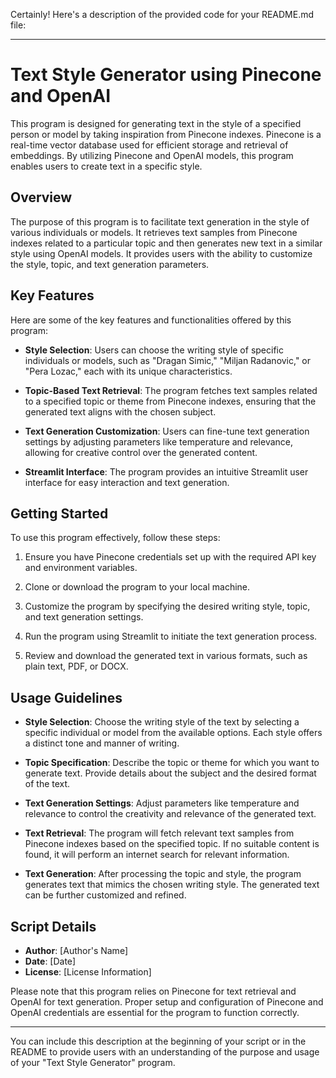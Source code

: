 Certainly! Here's a description of the provided code for your README.md file:

---

# Text Style Generator using Pinecone and OpenAI

This program is designed for generating text in the style of a specified person or model by taking inspiration from Pinecone indexes. Pinecone is a real-time vector database used for efficient storage and retrieval of embeddings. By utilizing Pinecone and OpenAI models, this program enables users to create text in a specific style.

## Overview

The purpose of this program is to facilitate text generation in the style of various individuals or models. It retrieves text samples from Pinecone indexes related to a particular topic and then generates new text in a similar style using OpenAI models. It provides users with the ability to customize the style, topic, and text generation parameters.

## Key Features

Here are some of the key features and functionalities offered by this program:

- **Style Selection**: Users can choose the writing style of specific individuals or models, such as "Dragan Simic," "Miljan Radanovic," or "Pera Lozac," each with its unique characteristics.

- **Topic-Based Text Retrieval**: The program fetches text samples related to a specified topic or theme from Pinecone indexes, ensuring that the generated text aligns with the chosen subject.

- **Text Generation Customization**: Users can fine-tune text generation settings by adjusting parameters like temperature and relevance, allowing for creative control over the generated content.

- **Streamlit Interface**: The program provides an intuitive Streamlit user interface for easy interaction and text generation.

## Getting Started

To use this program effectively, follow these steps:

1. Ensure you have Pinecone credentials set up with the required API key and environment variables.

2. Clone or download the program to your local machine.

3. Customize the program by specifying the desired writing style, topic, and text generation settings.

4. Run the program using Streamlit to initiate the text generation process.

5. Review and download the generated text in various formats, such as plain text, PDF, or DOCX.

## Usage Guidelines

- **Style Selection**: Choose the writing style of the text by selecting a specific individual or model from the available options. Each style offers a distinct tone and manner of writing.

- **Topic Specification**: Describe the topic or theme for which you want to generate text. Provide details about the subject and the desired format of the text.

- **Text Generation Settings**: Adjust parameters like temperature and relevance to control the creativity and relevance of the generated text.

- **Text Retrieval**: The program will fetch relevant text samples from Pinecone indexes based on the specified topic. If no suitable content is found, it will perform an internet search for relevant information.

- **Text Generation**: After processing the topic and style, the program generates text that mimics the chosen writing style. The generated text can be further customized and refined.

## Script Details

- **Author**: [Author's Name]
- **Date**: [Date]
- **License**: [License Information]

Please note that this program relies on Pinecone for text retrieval and OpenAI for text generation. Proper setup and configuration of Pinecone and OpenAI credentials are essential for the program to function correctly.

---

You can include this description at the beginning of your script or in the README to provide users with an understanding of the purpose and usage of your "Text Style Generator" program.